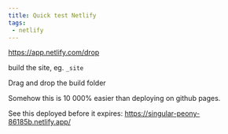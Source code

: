 ```yaml
---
title: Quick test Netlify
tags:
 - netlify
---
```


<https://app.netlify.com/drop>

build the site, eg. `_site`

Drag and drop the build folder

Somehow this is 10 000% easier than deploying on github pages.

See this deployed before it expires: <https://singular-peony-86185b.netlify.app/>